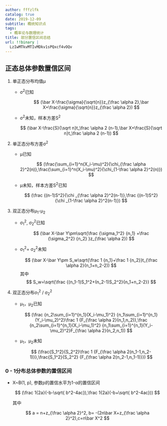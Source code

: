 ```yaml
---
author: fffzlfk
catalog: true
date: 2019-12-09
subtitle: 概统知识点
tags:
  - 概率论与数理统计
title: 部分置信区间总结
url: !!binary |
  LzIwMTkvMTIvMDkv1sPQxcf4vOQv
---
```



## 正态总体参数置信区间

1. 单正态分布均值μ

   * σ<sup>2</sup>已知

     $$
     (\bar X-\frac{\sigma}{\sqrt{n}}z_{\frac \alpha 2},\bar X+\frac{\sigma}{\sqrt{n}}z_{\frac \alpha 2})
     $$

   * σ<sup>2</sup>未知，样本方差S<sup>2</sup>

     $$
     (\bar X-\frac{S}{\sqrt n}t_\frac \alpha 2 (n-1),\bar X+\frac{S}{\sqrt n}t_\frac \alpha 2 (n-1))
     $$

2. 单正态分布方差σ<sup>2</sup>

   * μ已知

     $$
     (\frac{\sum_{i=1}^n(X_i-\mu)^2}{\chi_{\frac \alpha 2}^2(n)},\frac{\sum_{i=1}^n(X_i-\mu)^2}{\chi_{1-\frac \alpha 2}^2(n)})
     $$

   * μ未知，样本方差S<sup>2</sup>已知

     $$
     (\frac {(n-1)S^2}{\chi _{\frac \alpha 2}^2(n-1)},\frac {(n-1)S^2}{\chi _{1-\frac \alpha 2}^2(n-1)})
     $$

3. 双正态分布μ<sub>1</sub>-μ<sub>2</sub>

   * σ<sub>1</sub><sup>2</sup>, σ<sub>2</sub><sup>2</sup>已知

     $$
     (\bar X-\bar Y\pm\sqrt{\frac {\sigma_1^2} {n_1} +\frac {\sigma_2^2} {n_2} }z_{\frac \alpha 2})
     $$

   * σ<sub>1</sub><sup>2</sup>= σ<sub>2</sub><sup>2</sup>未知

     $$
     (\bar X-\bar Y\pm S_w\sqrt{\frac 1 {n_1}+\frac 1 {n_2}}t_{\frac \alpha 2}(n_1+n_2-2))
     $$
     其中
     $$
     S_w=\sqrt{\frac {(n_1-1)S_1^2+(n_2-1)S_2^2}{n_1+n_2-2}}
     $$

4. 双正态分布σ<sub>1</sub><sup>2</sup> / σ<sub>2</sub><sup>2</sup>

   * μ<sub>1</sub>，μ<sub>2</sub>已知

     $$
     (\frac {n_2\sum_{i=1}^{n_1}(X_i-\mu_1)^2} {n_1\sum_{i=1}^{n_1}(Y_i-\mu_2)^2}\frac 1 {F_{\frac \alpha 2}(n_1,n_2)},\frac {n_2\sum_{i=1}^{n_1}(X_i-\mu_1)^2} {n_1\sum_{i=1}^{n_1}(Y_i-\mu_2)^2}F_{\frac \alpha 2}(n_2,n_1))
     $$

   * μ<sub>1</sub>，μ<sub>2</sub>未知

     $$
     (\frac{S_1^2}{S_2^2}\frac 1 {F_{\frac \alpha 2(n_1-1,n_2-1)}},\frac{S_1^2}{S_2^2} {F_{\frac \alpha 2(n_2-1,n_1-1)}})
     $$

### 0 - 1分布总体参数的置信区间

* X~B(1, p), 参数p的置信水平为1-α的置信区间

  $$
  (\frac 1{2a}(-b-\sqrt{ b^2-4ac}),\frac 1{2a}(-b+\sqrt{ b^2-4ac}))
  $$


  其中
  
  $$
  a = n+z_{\frac \alpha 2}^2, b= -(2n\bar X+z_{\frac \alpha 2}^2),c=n\bar X^2
  $$